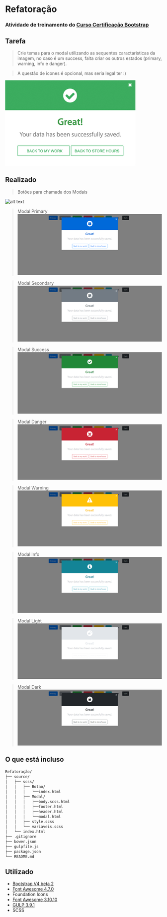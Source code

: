 # Refatoração
### Atividade de treinamento do [Curso Certificação Bootstrap](http://www.certificacaobootstrap.com.br/)

## Tarefa
> Crie temas para o modal utilizando as sequentes caractaristicas da imagem, no caso é um success, falta criar os outros estados (primary, warning, info e danger).

> A questão de icones é opcional, mas seria legal ter :) 

![alt text](https://raw.githubusercontent.com/arthurgameiro/Refatoracao/master/imagens/Tarefa/modaltheme.png)


## Realizado

> Botões para chamada dos Modais

![alt text](https://raw.githubusercontent.com/arthurgameiro/Refatoracao/master/imagens/Realizado/bot%C3%B5es.png)

> Modal Primary
![alt text](https://raw.githubusercontent.com/arthurgameiro/Refatoracao/master/imagens/Realizado/Primary.png)

> Modal Secondary
![alt text](https://raw.githubusercontent.com/arthurgameiro/Refatoracao/master/imagens/Realizado/Secondary.png)

> Modal Success
![alt text](https://raw.githubusercontent.com/arthurgameiro/Refatoracao/master/imagens/Realizado/Success.png)

> Modal Danger
![alt text](https://raw.githubusercontent.com/arthurgameiro/Refatoracao/master/imagens/Realizado/Danger.png)

> Modal Warning
![alt text](https://raw.githubusercontent.com/arthurgameiro/Refatoracao/master/imagens/Realizado/Warning.png)

> Modal Info
![alt text](https://raw.githubusercontent.com/arthurgameiro/Refatoracao/master/imagens/Realizado/Info.png)

> Modal Light
![alt text](https://raw.githubusercontent.com/arthurgameiro/Refatoracao/master/imagens/Realizado/Light.png)

> Modal Dark
![alt text](https://raw.githubusercontent.com/arthurgameiro/Refatoracao/master/imagens/Realizado/Dark.png)

## O que está incluso

```
Refatoração/
├── source/
│   ├── scss/
│   │   ├── Botao/
│   │   │   └──index.html
│   │   ├── Modal/
│   │   │   ├──body.scss.html
│   │   │   ├──footer.html
│   │   │   ├──header.html
│   │   │   └──modal.html
│   │   ├── style.scss
│   │   └── variaveis.scss
│   └── index.html
├── .gitignore
├── bower.json
├── gulpfile.js
├── package.json
└── README.md
```

## Utilizado
- [Bootstrap V4 beta 2](https://github.com/twbs/bootstrap/tree/v4.0.0-beta.2)
- [Font Awesome  4.7.0](https://github.com/FortAwesome/Font-Awesome/tree/v4.7.0)
- Foundation Icons
- [Font Awesome 3.10.10](https://github.com/npm/npm/tree/v3.10.10)
- [GULP 3.9.1](https://github.com/gulpjs/gulp/tree/v3.9.1)
- SCSS

